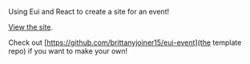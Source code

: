 Using Eui and React to create a site for an event!

[View the site](https://www.rainbowstacksummit.com/).

Check out [https://github.com/brittanyjoiner15/eui-event](the template repo) if you want to make your own!
